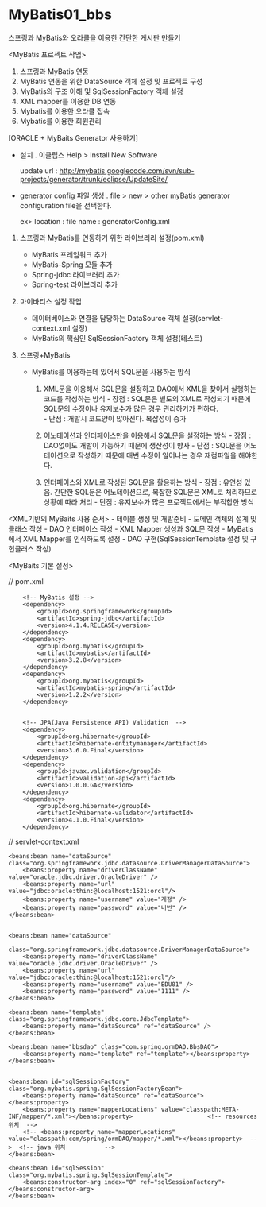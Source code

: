 # MyBatis01_bbs
스프링과 MyBatis와 오라클을 이용한 간단한 게시판 만들기




<MyBatis 프로젝트 작업>

1. 스프링과 MyBatis 연동
2. MyBatis 연동을 위한 DataSource 객체 설정 및 프로젝트 구성
3. MyBatis의 구조 이해 및 SqlSessionFactory 객체 설정
4. XML mapper를 이용한 DB 연동
5. Mybatis를 이용한 오라클 접속
6. Mybatis를 이용한 회원관리



[ORACLE + MyBaits Generator 사용하기]

 - 설치
   . 이클립스  Help > Install New Software
   
   update url : http://mybatis.googlecode.com/svn/sub-projects/generator/trunk/eclipse/UpdateSite/
 
 - generator config 파일 생성
   . file > new > other
     myBatis generator configuration file을 선택한다.
     
     ex> location : 
         file name : generatorConfig.xml   
 
 
1. 스프링과 MyBatis를 연동하기 위한 라이브러리 설정(pom.xml)
    - MyBatis 프레임워크 추가
    - MyBatis-Spring 모듈 추가
    - Spring-jdbc 라이브러리 추가
    - Spring-test 라이브러리 추가


2. 마이바티스 설정 작업

    - 데이터베이스와 연결을 담당하는 DataSource 객체 설정(servlet-context.xml 설정)
    - MyBatis의 핵심인 SqlSessionFactory 객체 설정(테스트)

    
3. 스프링+MyBatis

    - MyBatis를 이용하는데 있어서 SQL문을 사용하는 방식
    
        1)  XML문을 이용해서 SQL문을 설정하고 DAO에서 XML을 찾아서 실행하는 코드를 작성하는 방식
           - 장점 : SQL문은 별도의 XML로 작성되기 때문에 SQL문의 수정이나 유지보수가 많은 경우 관리하기가 편하다. 	
           - 단점 : 개발시 코드양이 많아진다. 복잡성이 증가	

        2)  어노테이션과 인터페이스만을 이용해서 SQL문을 설정하는 방식
           - 장점 : DAO없이도 개발이 가능하기 때문에 생산성이 향사
           - 단점 : SQL문을 어노테이션으로 작성하기 때문에 매번 수정이 일어나는 경우 재컴파일을 해야한다.	
    
        3)  인터페이스와  XML로 작성된 SQL문을 활용하는 방식
           - 장점 : 유연성 있음. 간단한 SQL문은 어노테이션으로, 복잡한 SQL문은 XML로 처리하므로 상황에 따라 처리
           - 단점 : 유지보수가 많은 프로젝트에서는 부적합한 방식	


<XML기반의 MyBaits 사용 순서>
    - 테이블 생성 및 개발준비
    - 도메인 객체의 설계 및 클래스 작성
    - DAO 인터페이스 작성
    - XML Mapper 생성과 SQL문 작성
    - MyBatis에서 XML Mapper를 인식하도록 설정
    - DAO 구현(SqlSessionTemplate 설정 및 구현클래스 작성)   




<MyBaits 기본 설정>

// pom.xml

		<!-- MyBatis 설정 -->
		<dependency>
			<groupId>org.springframework</groupId>
			<artifactId>spring-jdbc</artifactId>
			<version>4.1.4.RELEASE</version>
		</dependency>
		<dependency>
			<groupId>org.mybatis</groupId>
			<artifactId>mybatis</artifactId>
			<version>3.2.8</version>
		</dependency>
		<dependency>
			<groupId>org.mybatis</groupId>
			<artifactId>mybatis-spring</artifactId>
			<version>1.2.2</version>
		</dependency>
		

		<!-- JPA(Java Persistence API) Validation  -->
		<dependency>
			<groupId>org.hibernate</groupId>
			<artifactId>hibernate-entitymanager</artifactId>
			<version>3.6.0.Final</version>
		</dependency>
		<dependency>
			<groupId>javax.validation</groupId>
			<artifactId>validation-api</artifactId>
			<version>1.0.0.GA</version>
		</dependency>
		<dependency>
			<groupId>org.hibernate</groupId>
			<artifactId>hibernate-validator</artifactId>
			<version>4.1.0.Final</version>
		</dependency>		        

	
	
	
// servlet-context.xml	

	<beans:bean name="dataSource" 
	class="org.springframework.jdbc.datasource.DriverManagerDataSource">
		<beans:property name="driverClassName" value="oracle.jdbc.driver.OracleDriver" />
		<beans:property name="url" value="jdbc:oracle:thin:@localhost:1521:orcl"/>
		<beans:property name="username" value="계정" />
		<beans:property name="password" value="비번" />
	</beans:bean>
	
	
	<beans:bean name="dataSource" 
		class="org.springframework.jdbc.datasource.DriverManagerDataSource">
		<beans:property name="driverClassName" value="oracle.jdbc.driver.OracleDriver" />
		<beans:property name="url" value="jdbc:oracle:thin:@localhost:1521:orcl"/>
		<beans:property name="username" value="EDU01" />
		<beans:property name="password" value="1111" />
	</beans:bean>
	
	<beans:bean name="template" class="org.springframework.jdbc.core.JdbcTemplate">
		<beans:property name="dataSource" ref="dataSource" />
	</beans:bean>
	
	<beans:bean name="bbsdao" class="com.spring.ormDAO.BbsDAO">
		<beans:property name="template" ref="template"></beans:property>
	</beans:bean>
	
	
	<beans:bean id="sqlSessionFactory" class="org.mybatis.spring.SqlSessionFactoryBean">
		<beans:property name="dataSource" ref="dataSource"></beans:property>
		<beans:property name="mapperLocations" value="classpath:META-INF/mapper/*.xml"></beans:property>                     <!-- resources 위치  -->
		<!-- <beans:property name="mapperLocations" value="classpath:com/spring/ormDAO/mapper/*.xml"></beans:property>  -->  <!-- java 위치           -->
	</beans:bean>
	
	<beans:bean id="sqlSession" class="org.mybatis.spring.SqlSessionTemplate">
		<beans:constructor-arg index="0" ref="sqlSessionFactory"></beans:constructor-arg>
	</beans:bean>	
